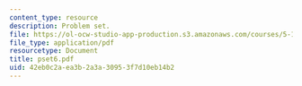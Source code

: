 ```yaml
---
content_type: resource
description: Problem set.
file: https://ol-ocw-studio-app-production.s3.amazonaws.com/courses/5-13-organic-chemistry-ii-fall-2006/42eb0c2aea3b2a3a30953f7d10eb14b2_pset6.pdf
file_type: application/pdf
resourcetype: Document
title: pset6.pdf
uid: 42eb0c2a-ea3b-2a3a-3095-3f7d10eb14b2
---
```

